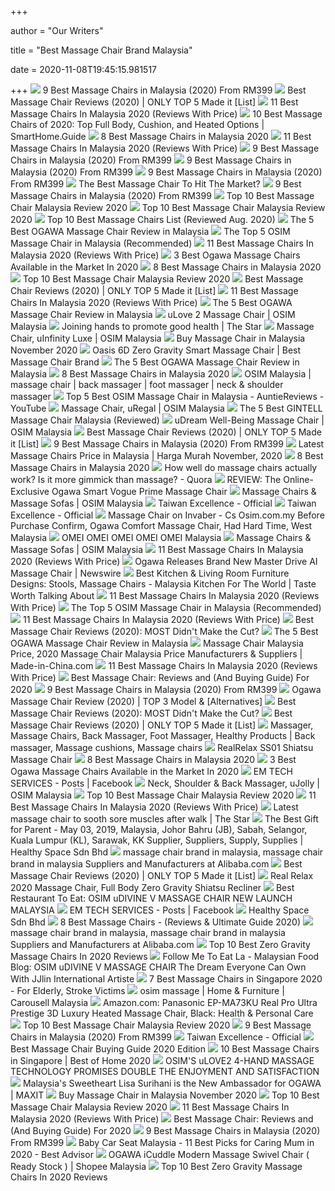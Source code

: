 +++
        
author = "Our Writers"
        
title = "Best Massage Chair Brand Malaysia"
        
date = 2020-11-08T19:45:15.981517
        
+++
[ ![](https://findgoodbuy.com/wp-content/uploads/2019/11/Best-Massage-Chair-Malaysia.jpg)](https://findgoodbuy.com/wp-content/uploads/2019/11/Best-Massage-Chair-Malaysia.jpg) 9 Best Massage Chairs in Malaysia (2020) From RM399
[ ![](https://www.wellnesswires.com/wp-content/uploads/2018/08/Kahuna.jpeg)](https://www.wellnesswires.com/wp-content/uploads/2018/08/Kahuna.jpeg) Best Massage Chair Reviews (2020) | ONLY TOP 5 Made it [List]
[ ![](https://bestbuyget.com/wp-content/uploads/Best-Massage-Chairs-In-Malaysia-Bestbuyget.jpg)](https://bestbuyget.com/wp-content/uploads/Best-Massage-Chairs-In-Malaysia-Bestbuyget.jpg) 11 Best Massage Chairs In Malaysia 2020 (Reviews With Price)
[ ![](https://www.smarthome.guide/wp-content/uploads/2016/01/Best-Massage-Chair-Reviews.jpg)](https://www.smarthome.guide/wp-content/uploads/2016/01/Best-Massage-Chair-Reviews.jpg) 10 Best Massage Chairs of 2020: Top Full Body, Cushion, and Heated Options  | SmartHome.Guide
[ ![](https://cdn1.productnation.co/stg/sites/1/best-message-chair-malaysia.jpg)](https://cdn1.productnation.co/stg/sites/1/best-message-chair-malaysia.jpg) 8 Best Massage Chairs in Malaysia 2020
[ ![](https://bestbuyget.com/wp-content/uploads/GTE-Multi-Function-MW-906-Electric-Relax-4D-Luxury-Zero-Gravity-Massage-Chair.jpg)](https://bestbuyget.com/wp-content/uploads/GTE-Multi-Function-MW-906-Electric-Relax-4D-Luxury-Zero-Gravity-Massage-Chair.jpg) 11 Best Massage Chairs In Malaysia 2020 (Reviews With Price)
[ ![](https://findgoodbuy.com/wp-content/uploads/2019/11/GINTELL-D%C3%A9Space-Moon-Massage-Chair.jpg)](https://findgoodbuy.com/wp-content/uploads/2019/11/GINTELL-D%C3%A9Space-Moon-Massage-Chair.jpg) 9 Best Massage Chairs in Malaysia (2020) From RM399
[ ![](https://findgoodbuy.com/wp-content/uploads/2019/11/OSIM-uDivine-Mini-Massage-Sofa.jpg)](https://findgoodbuy.com/wp-content/uploads/2019/11/OSIM-uDivine-Mini-Massage-Sofa.jpg) 9 Best Massage Chairs in Malaysia (2020) From RM399
[ ![](https://findgoodbuy.com/wp-content/uploads/2019/11/SNOWFIT-Fantasia-4D-Smart-Massage-Chair.jpg)](https://findgoodbuy.com/wp-content/uploads/2019/11/SNOWFIT-Fantasia-4D-Smart-Massage-Chair.jpg) 9 Best Massage Chairs in Malaysia (2020) From RM399
[ ![](https://specials-images.forbesimg.com/imageserve/5d237e0934a5c400084abb5a/960x0.jpg?fit=scale)](https://specials-images.forbesimg.com/imageserve/5d237e0934a5c400084abb5a/960x0.jpg?fit=scale) The Best Massage Chair To Hit The Market?
[ ![](https://findgoodbuy.com/wp-content/uploads/2019/11/GINTELL-G-Pro-Advance-Massage-Chair.jpg)](https://findgoodbuy.com/wp-content/uploads/2019/11/GINTELL-G-Pro-Advance-Massage-Chair.jpg) 9 Best Massage Chairs in Malaysia (2020) From RM399
[ ![](https://auntiereviews.com/wp-content/uploads/2020/07/what-top-10-best-massage-chair-malaysia-1024x536.jpg)](https://auntiereviews.com/wp-content/uploads/2020/07/what-top-10-best-massage-chair-malaysia-1024x536.jpg) Top 10 Best Massage Chair Malaysia Review 2020
[ ![](https://auntiereviews.com/wp-content/uploads/2020/07/Top-10-Best-Massage-Chair-Malaysia-Reviews-1024x536.jpg)](https://auntiereviews.com/wp-content/uploads/2020/07/Top-10-Best-Massage-Chair-Malaysia-Reviews-1024x536.jpg) Top 10 Best Massage Chair Malaysia Review 2020
[ ![](https://www.outletsbaratos.com/wp-content/uploads/2018/11/best-massage-chairs.png)](https://www.outletsbaratos.com/wp-content/uploads/2018/11/best-massage-chairs.png) Top 10 Best Massage Chairs List (Reviewed Aug. 2020)
[ ![](https://auntiereviews.com/wp-content/uploads/2020/07/5-Best-OGAWA-Massage-Chair-Review-Malaysia-1024x536.jpg)](https://auntiereviews.com/wp-content/uploads/2020/07/5-Best-OGAWA-Massage-Chair-Review-Malaysia-1024x536.jpg) The 5 Best OGAWA Massage Chair Review in Malaysia
[ ![](https://auntiereviews.com/wp-content/uploads/2020/07/top-5-osim-massage-chair-malaysia-1024x536.jpg)](https://auntiereviews.com/wp-content/uploads/2020/07/top-5-osim-massage-chair-malaysia-1024x536.jpg) The Top 5 OSIM Massage Chair in Malaysia (Recommended)
[ ![](https://bestbuyget.com/wp-content/uploads/OGAWA-Smart-Vogue-Prime-Massage-Chair.jpg)](https://bestbuyget.com/wp-content/uploads/OGAWA-Smart-Vogue-Prime-Massage-Chair.jpg) 11 Best Massage Chairs In Malaysia 2020 (Reviews With Price)
[ ![](https://www.massagetut.com/wp-content/uploads/2017/05/ogawa-massage-chairs.jpg)](https://www.massagetut.com/wp-content/uploads/2017/05/ogawa-massage-chairs.jpg) 3 Best Ogawa Massage Chairs Available in the Market In 2020
[ ![](https://cdn1.productnation.co/stg/sites/1/5f7c30957fe9d.jpeg)](https://cdn1.productnation.co/stg/sites/1/5f7c30957fe9d.jpeg) 8 Best Massage Chairs in Malaysia 2020
[ ![](https://auntiereviews.com/wp-content/uploads/2020/07/1.-Johnson-Fitness-Synca-Compact-Massage-Chair-MR320.jpg)](https://auntiereviews.com/wp-content/uploads/2020/07/1.-Johnson-Fitness-Synca-Compact-Massage-Chair-MR320.jpg) Top 10 Best Massage Chair Malaysia Review 2020
[ ![](https://www.wellnesswires.com/wp-content/uploads/2018/08/Panasonic-EP-300x261.png)](https://www.wellnesswires.com/wp-content/uploads/2018/08/Panasonic-EP-300x261.png) Best Massage Chair Reviews (2020) | ONLY TOP 5 Made it [List]
[ ![](https://bestbuyget.com/wp-content/uploads/OSIM-uDivine-V-Premium-Massage-Chair.jpg)](https://bestbuyget.com/wp-content/uploads/OSIM-uDivine-V-Premium-Massage-Chair.jpg) 11 Best Massage Chairs In Malaysia 2020 (Reviews With Price)
[ ![](https://auntiereviews.com/wp-content/uploads/2020/07/1.-OGAWA-Smart-Galaxia.jpg)](https://auntiereviews.com/wp-content/uploads/2020/07/1.-OGAWA-Smart-Galaxia.jpg) The 5 Best OGAWA Massage Chair Review in Malaysia
[ ![](https://osim-ecom-prod.s3.amazonaws.com/catalog/product/cache/4/image/9df78eab33525d08d6e5fb8d27136e95/u/l/ulove2-massage-chair-product-image-blue-sqr_2_3.jpg)](https://osim-ecom-prod.s3.amazonaws.com/catalog/product/cache/4/image/9df78eab33525d08d6e5fb8d27136e95/u/l/ulove2-massage-chair-product-image-blue-sqr_2_3.jpg) uLove 2 Massage Chair | OSIM Malaysia
[ ![](https://apicms.thestar.com.my/uploads/images/2019/08/01/186397.jpg)](https://apicms.thestar.com.my/uploads/images/2019/08/01/186397.jpg) Joining hands to promote good health | The Star
[ ![](https://osim-ecom-prod.s3.amazonaws.com/catalog/product/cache/4/image/9df78eab33525d08d6e5fb8d27136e95/u/i/uinfinity-luxe-massage-chair-prodct-image-grey-sqr_3.jpg)](https://osim-ecom-prod.s3.amazonaws.com/catalog/product/cache/4/image/9df78eab33525d08d6e5fb8d27136e95/u/i/uinfinity-luxe-massage-chair-prodct-image-grey-sqr_3.jpg) Massage Chair, uInfinity Luxe | OSIM Malaysia
[ ![](https://a.ipricegroup.com/media/Jillian/masssage_chairs_banner.jpg)](https://a.ipricegroup.com/media/Jillian/masssage_chairs_banner.jpg) Buy Massage Chair in Malaysia November 2020
[ ![](https://www.snowfit.my/images/uploads/product/8/SF_oasis-6d-zero-gravity-smart-massage-chair-1.png)](https://www.snowfit.my/images/uploads/product/8/SF_oasis-6d-zero-gravity-smart-massage-chair-1.png) Oasis 6D Zero Gravity Smart Massage Chair | Best Massage Chair Brand
[ ![](https://auntiereviews.com/wp-content/uploads/2020/07/2.-OGAWA-Master-Drive-Plus.jpg)](https://auntiereviews.com/wp-content/uploads/2020/07/2.-OGAWA-Master-Drive-Plus.jpg) The 5 Best OGAWA Massage Chair Review in Malaysia
[ ![](https://cdn1.productnation.co/stg/sites/1/5f7c26ddad107.jpeg)](https://cdn1.productnation.co/stg/sites/1/5f7c26ddad107.jpeg) 8 Best Massage Chairs in Malaysia 2020
[ ![](https://www.osim.com.my/media/wysiwyg/cms/1080x1500_1_.jpg)](https://www.osim.com.my/media/wysiwyg/cms/1080x1500_1_.jpg) OSIM Malaysia | massage chair | back massager | foot massager | neck &  shoulder massager
[ ![](https://i.ytimg.com/vi/tveSbc286s8/maxresdefault.jpg)](https://i.ytimg.com/vi/tveSbc286s8/maxresdefault.jpg) Top 5 Best OSIM Massage Chair in Malaysia - AuntieReviews - YouTube
[ ![](https://osim-ecom-prod.s3.amazonaws.com/catalog/product/cache/4/image/9df78eab33525d08d6e5fb8d27136e95/u/r/uregal-massage-chair-product-image-copper-sqr_1_4.jpg)](https://osim-ecom-prod.s3.amazonaws.com/catalog/product/cache/4/image/9df78eab33525d08d6e5fb8d27136e95/u/r/uregal-massage-chair-product-image-copper-sqr_1_4.jpg) Massage Chair, uRegal | OSIM Malaysia
[ ![](https://auntiereviews.com/wp-content/uploads/2020/07/5-Best-GINTELL-Massage-Chair-Malaysia-1024x536.jpg)](https://auntiereviews.com/wp-content/uploads/2020/07/5-Best-GINTELL-Massage-Chair-Malaysia-1024x536.jpg) The 5 Best GINTELL Massage Chair Malaysia (Reviewed)
[ ![](https://osim-ecom-prod.s3.amazonaws.com/catalog/product/cache/4/image/9df78eab33525d08d6e5fb8d27136e95/u/d/udream-massage-chair-product-image-sqr_4.jpg)](https://osim-ecom-prod.s3.amazonaws.com/catalog/product/cache/4/image/9df78eab33525d08d6e5fb8d27136e95/u/d/udream-massage-chair-product-image-sqr_4.jpg) uDream Well-Being Massage Chair | OSIM Malaysia
[ ![](https://www.wellnesswires.com/wp-content/uploads/2018/08/5-Top-Brands.png)](https://www.wellnesswires.com/wp-content/uploads/2018/08/5-Top-Brands.png) Best Massage Chair Reviews (2020) | ONLY TOP 5 Made it [List]
[ ![](https://findgoodbuy.com/wp-content/uploads/2019/11/OGAWA-iCuddle-Modern-Massage-Swivel-Chair.jpg)](https://findgoodbuy.com/wp-content/uploads/2019/11/OGAWA-iCuddle-Modern-Massage-Swivel-Chair.jpg) 9 Best Massage Chairs in Malaysia (2020) From RM399
[ ![](https://a.ipricegroup.com/media/Joel/massage.jpg)](https://a.ipricegroup.com/media/Joel/massage.jpg) Latest Massage Chairs Price in Malaysia | Harga Murah November, 2020
[ ![](https://cdn1.productnation.co/stg/sites/1/5f7c1ee12987b.jpeg)](https://cdn1.productnation.co/stg/sites/1/5f7c1ee12987b.jpeg) 8 Best Massage Chairs in Malaysia 2020
[ ![](https://qph.fs.quoracdn.net/main-qimg-4f6e823eb7b3a9c9f89aa379d8bd5f68.webp)](https://qph.fs.quoracdn.net/main-qimg-4f6e823eb7b3a9c9f89aa379d8bd5f68.webp) How well do massage chairs actually work? Is it more gimmick than massage?  - Quora
[ ![](https://cdn01.vulcanpost.com/wp-uploads/2019/09/Ogawa-Smart-Vogue-Prime-Review-Massage-Chair-02-1024x536.jpg)](https://cdn01.vulcanpost.com/wp-uploads/2019/09/Ogawa-Smart-Vogue-Prime-Review-Massage-Chair-02-1024x536.jpg) REVIEW: The Online-Exclusive Ogawa Smart Vogue Prime Massage Chair
[ ![](https://www.osim.com.my/media/wysiwyg/cms/category-ulove-2-red-full-m.jpg)](https://www.osim.com.my/media/wysiwyg/cms/category-ulove-2-red-full-m.jpg) Massage Chairs & Massage Sofas | OSIM Malaysia
[ ![](https://www.taiwanexcellence.org/upload/product/old/2019/2019_AA036_L.jpg)](https://www.taiwanexcellence.org/upload/product/old/2019/2019_AA036_L.jpg) Taiwan Excellence - Official
[ ![](https://www.taiwanexcellence.org/upload/product/old/107017AA-T126_L.jpg)](https://www.taiwanexcellence.org/upload/product/old/107017AA-T126_L.jpg) Taiwan Excellence - Official
[ ![](https://invaberstorage.blob.core.windows.net/invaber-media/516201681518AM_mzl.pwgkdess.1024x1024-65.jpg)](https://invaberstorage.blob.core.windows.net/invaber-media/516201681518AM_mzl.pwgkdess.1024x1024-65.jpg) Massage Chair on Invaber - Cs Osim.com.my Before Purchase Confirm, Ogawa  Comfort Massage Chair, Had Hard Time, West Malaysia
[ ![](https://static.wixstatic.com/media/a302d8_76e515083d884645a66080092530d65d~mv2.jpg/v1/crop/x_0,y_0,w_596,h_539/fill/w_491,h_444,al_c,q_80,usm_0.66_1.00_0.01/a302d8_76e515083d884645a66080092530d65d~mv2.webp)](https://static.wixstatic.com/media/a302d8_76e515083d884645a66080092530d65d~mv2.jpg/v1/crop/x_0,y_0,w_596,h_539/fill/w_491,h_444,al_c,q_80,usm_0.66_1.00_0.01/a302d8_76e515083d884645a66080092530d65d~mv2.webp) OMEI OMEI OMEI OMEI OMEI Malaysia
[ ![](https://www.osim.com.my/media/wysiwyg/cms/category-udream-full-mobile.jpg)](https://www.osim.com.my/media/wysiwyg/cms/category-udream-full-mobile.jpg) Massage Chairs & Massage Sofas | OSIM Malaysia
[ ![](https://bestbuyget.com/wp-content/uploads/GINTELL-DeSpace-Star-X-Massage-Chair.jpg)](https://bestbuyget.com/wp-content/uploads/GINTELL-DeSpace-Star-X-Massage-Chair.jpg) 11 Best Massage Chairs In Malaysia 2020 (Reviews With Price)
[ ![](https://cdn.newswire.com/files/x/3d/12/7b9cae28132775c1a592fb583abd.jpg)](https://cdn.newswire.com/files/x/3d/12/7b9cae28132775c1a592fb583abd.jpg) Ogawa Releases Brand New Master Drive AI Massage Chair | Newswire
[ ![](https://www.malaysiakitchen.co.uk/wp-content/uploads/2018/07/living-room-massage-chair1-1140x642.jpg)](https://www.malaysiakitchen.co.uk/wp-content/uploads/2018/07/living-room-massage-chair1-1140x642.jpg) Best Kitchen & Living Room Furniture Designs: Stools, Massage Chairs -  Malaysia Kitchen For The World | Taste Worth Talking About
[ ![](https://bestbuyget.com/wp-content/uploads/OSIM-uDivine-Mini-Massage-Sofa.jpg)](https://bestbuyget.com/wp-content/uploads/OSIM-uDivine-Mini-Massage-Sofa.jpg) 11 Best Massage Chairs In Malaysia 2020 (Reviews With Price)
[ ![](https://auntiereviews.com/wp-content/uploads/2020/07/1.-uVibro-Exercise-Lounger.jpg)](https://auntiereviews.com/wp-content/uploads/2020/07/1.-uVibro-Exercise-Lounger.jpg) The Top 5 OSIM Massage Chair in Malaysia (Recommended)
[ ![](https://bestbuyget.com/wp-content/uploads/SNOWFIT-Elizabeth-8D-Zero-Gravity-Luxury-Smart-Massage-Chair.jpg)](https://bestbuyget.com/wp-content/uploads/SNOWFIT-Elizabeth-8D-Zero-Gravity-Luxury-Smart-Massage-Chair.jpg) 11 Best Massage Chairs In Malaysia 2020 (Reviews With Price)
[ ![](https://www.healthnerdy.com/wp-content/uploads/2018/03/Massage-Chairs.png)](https://www.healthnerdy.com/wp-content/uploads/2018/03/Massage-Chairs.png) Best Massage Chair Reviews (2020): MOST Didn't Make the Cut?
[ ![](https://auntiereviews.com/wp-content/uploads/2020/07/4.-OGAWA-Master-Drive-AI-2.0.jpg)](https://auntiereviews.com/wp-content/uploads/2020/07/4.-OGAWA-Master-Drive-AI-2.0.jpg) The 5 Best OGAWA Massage Chair Review in Malaysia
[ ![](https://image.made-in-china.com/2f0j00ZkhRODsmMHqi/Health-Care-Foot-Massage-Chair-Malaysia-for-Back-Pain.jpg)](https://image.made-in-china.com/2f0j00ZkhRODsmMHqi/Health-Care-Foot-Massage-Chair-Malaysia-for-Back-Pain.jpg) Massage Chair Malaysia Price, 2020 Massage Chair Malaysia Price  Manufacturers & Suppliers | Made-in-China.com
[ ![](https://bestbuyget.com/wp-content/uploads/GINTELL-DeSpace-Moon-ll-Massage-Chair.jpg)](https://bestbuyget.com/wp-content/uploads/GINTELL-DeSpace-Moon-ll-Massage-Chair.jpg) 11 Best Massage Chairs In Malaysia 2020 (Reviews With Price)
[ ![](https://www.thegoodbody.com/wp-content/uploads/2020/08/Best-Massage-Chair-Reviews-and-Buying-Guide-2020.jpg)](https://www.thegoodbody.com/wp-content/uploads/2020/08/Best-Massage-Chair-Reviews-and-Buying-Guide-2020.jpg) Best Massage Chair: Reviews and (And Buying Guide) For 2020
[ ![](https://findgoodbuy.com/wp-content/uploads/2019/11/OGAWA-iSwing-Ultimate-Rocking-Massage-Chair.jpg)](https://findgoodbuy.com/wp-content/uploads/2019/11/OGAWA-iSwing-Ultimate-Rocking-Massage-Chair.jpg) 9 Best Massage Chairs in Malaysia (2020) From RM399
[ ![](https://www.wellnessgrit.com/wp-content/uploads/2019/04/word-image-24.jpeg)](https://www.wellnessgrit.com/wp-content/uploads/2019/04/word-image-24.jpeg) Ogawa Massage Chair Review (2020) | TOP 3 Model & [Alternatives]
[ ![](https://www.healthnerdy.com/wp-content/uploads/2018/03/The-Osaki-OS-4000-.png)](https://www.healthnerdy.com/wp-content/uploads/2018/03/The-Osaki-OS-4000-.png) Best Massage Chair Reviews (2020): MOST Didn't Make the Cut?
[ ![](https://www.wellnesswires.com/wp-content/uploads/2018/08/Inada.jpg)](https://www.wellnesswires.com/wp-content/uploads/2018/08/Inada.jpg) Best Massage Chair Reviews (2020) | ONLY TOP 5 Made it [List]
[ ![](https://i.pinimg.com/originals/88/45/3a/88453a83bac39899e8ae0d03238d90a7.jpg)](https://i.pinimg.com/originals/88/45/3a/88453a83bac39899e8ae0d03238d90a7.jpg) Massager, Massage Chairs, Back Massager, Foot Massager, Healthy Products |  Back massager, Massage cushions, Massage chairs
[ ![](https://cdn.shopify.com/s/files/1/2698/4416/products/sleep-galleria-realrelax-massage-chairs-realrelax-ss01-shiatsu-massage-chair-15067723628626_700x700.png?v=1590180412)](https://cdn.shopify.com/s/files/1/2698/4416/products/sleep-galleria-realrelax-massage-chairs-realrelax-ss01-shiatsu-massage-chair-15067723628626_700x700.png?v=1590180412) RealRelax SS01 Shiatsu Massage Chair
[ ![](https://cdn1.productnation.co/stg/sites/1/5f7c2cf13182b.jpeg)](https://cdn1.productnation.co/stg/sites/1/5f7c2cf13182b.jpeg) 8 Best Massage Chairs in Malaysia 2020
[ ![](https://www.massagetut.com/wp-content/uploads/2017/05/Ogawa-Active-L-Massage-Chair-300x277.jpg)](https://www.massagetut.com/wp-content/uploads/2017/05/Ogawa-Active-L-Massage-Chair-300x277.jpg) 3 Best Ogawa Massage Chairs Available in the Market In 2020
[ ![](https://lookaside.fbsbx.com/lookaside/crawler/media/?media_id=2780937432018334)](https://lookaside.fbsbx.com/lookaside/crawler/media/?media_id=2780937432018334) EM TECH SERVICES - Posts | Facebook
[ ![](https://osim-ecom-prod.s3.amazonaws.com/catalog/product/cache/4/image/9df78eab33525d08d6e5fb8d27136e95/u/j/ujolly-back-massager-product-image-red-sqr_7.jpg)](https://osim-ecom-prod.s3.amazonaws.com/catalog/product/cache/4/image/9df78eab33525d08d6e5fb8d27136e95/u/j/ujolly-back-massager-product-image-red-sqr_7.jpg) Neck, Shoulder & Back Massager, uJolly | OSIM Malaysia
[ ![](https://auntiereviews.com/wp-content/uploads/2020/07/4.-SNOWFIT-Oasis-6D-Zero-Gravity-Smart-Massage-Chair.jpg)](https://auntiereviews.com/wp-content/uploads/2020/07/4.-SNOWFIT-Oasis-6D-Zero-Gravity-Smart-Massage-Chair.jpg) Top 10 Best Massage Chair Malaysia Review 2020
[ ![](https://bestbuyget.com/wp-content/uploads/OGAWA-Smart-Galaxia-Massage-Chair.jpg)](https://bestbuyget.com/wp-content/uploads/OGAWA-Smart-Galaxia-Massage-Chair.jpg) 11 Best Massage Chairs In Malaysia 2020 (Reviews With Price)
[ ![](https://media.thestar.com.my/Prod/AB2553FA-1904-4D54-A6FB-92C259F11AFA)](https://media.thestar.com.my/Prod/AB2553FA-1904-4D54-A6FB-92C259F11AFA) Latest massage chair to sooth sore muscles after walk | The Star
[ ![](https://cdn1.npcdn.net/images/15568543822235b2914269577aaaefea02ba5d56f1.jpg?md5id=f59937e10eb122196410ba86fe6a1353&new_width=1000&new_height=1000&w=1551320869)](https://cdn1.npcdn.net/images/15568543822235b2914269577aaaefea02ba5d56f1.jpg?md5id=f59937e10eb122196410ba86fe6a1353&new_width=1000&new_height=1000&w=1551320869) The Best Gift for Parent - May 03, 2019, Malaysia, Johor Bahru (JB), Sabah,  Selangor, Kuala Lumpur (KL), Sarawak, KK Supplier, Suppliers, Supply,  Supplies | Healthy Space Sdn Bhd
[ ![](https://s.alicdn.com/@sc01/kf/H7be3bf64469b46049f26f89506a96bb3R.jpg_300x300.jpg)](https://s.alicdn.com/@sc01/kf/H7be3bf64469b46049f26f89506a96bb3R.jpg_300x300.jpg) massage chair brand in malaysia, massage chair brand in malaysia Suppliers  and Manufacturers at Alibaba.com
[ ![](https://www.wellnesswires.com/wp-content/uploads/2018/08/Luraco-300x227.png)](https://www.wellnesswires.com/wp-content/uploads/2018/08/Luraco-300x227.png) Best Massage Chair Reviews (2020) | ONLY TOP 5 Made it [List]
[ ![](https://cdn.shopify.com/s/files/1/2698/4416/products/sleep-galleria-sleep-galleria-real-relax-2020-massage-chair-full-body-zero-gravity-shiatsu-recliner-with-bluetooth-and-led-light-15111742718034_751x700.jpg?v=1602438901)](https://cdn.shopify.com/s/files/1/2698/4416/products/sleep-galleria-sleep-galleria-real-relax-2020-massage-chair-full-body-zero-gravity-shiatsu-recliner-with-bluetooth-and-led-light-15111742718034_751x700.jpg?v=1602438901) Real Relax 2020 Massage Chair, Full Body Zero Gravity Shiatsu Recliner
[ ![](https://4.bp.blogspot.com/-VDveaYVKBMY/XbfUaBWed2I/AAAAAAACDdw/T2HTHKE4xzMLkvD9MDEoten6xZrNPXgBwCK4BGAYYCw/s1600/Osim%2BUDivine%2BV%2BMassage%2BChair.jpg)](https://4.bp.blogspot.com/-VDveaYVKBMY/XbfUaBWed2I/AAAAAAACDdw/T2HTHKE4xzMLkvD9MDEoten6xZrNPXgBwCK4BGAYYCw/s1600/Osim%2BUDivine%2BV%2BMassage%2BChair.jpg) Best Restaurant To Eat: OSIM uDIVINE V MASSAGE CHAIR NEW LAUNCH MALAYSIA
[ ![](https://lookaside.fbsbx.com/lookaside/crawler/media/?media_id=2599087603536652)](https://lookaside.fbsbx.com/lookaside/crawler/media/?media_id=2599087603536652) EM TECH SERVICES - Posts | Facebook
[ ![](https://www.newpages.com.my/customer/images/1555551656fc7445c419ff826ee202afb5c12bded0.jpg)](https://www.newpages.com.my/customer/images/1555551656fc7445c419ff826ee202afb5c12bded0.jpg) Healthy Space Sdn Bhd
[ ![](https://www.massagexpert.net/wp-content/uploads/2017/11/2017-NEW-SM-SERIES-AIR-FLOAT-3D-6-INFRARED-ROLLER-MECHANISM-KAHUNA-SUPERIOR-MASSAGE-CHAIR-SM-9000-Comb-Brown-WG-1-300x181.jpg)](https://www.massagexpert.net/wp-content/uploads/2017/11/2017-NEW-SM-SERIES-AIR-FLOAT-3D-6-INFRARED-ROLLER-MECHANISM-KAHUNA-SUPERIOR-MASSAGE-CHAIR-SM-9000-Comb-Brown-WG-1-300x181.jpg) 8 Best Massage Chairs - (Reviews & Ultimate Guide 2020)
[ ![](https://s.alicdn.com/@sc01/kf/H413a5918339d44e8b4e21d0c4f5b7303L.jpg_300x300.jpg)](https://s.alicdn.com/@sc01/kf/H413a5918339d44e8b4e21d0c4f5b7303L.jpg_300x300.jpg) massage chair brand in malaysia, massage chair brand in malaysia Suppliers  and Manufacturers at Alibaba.com
[ ![](https://themarany.com/wp-content/uploads/2019/12/10-Osaki-OS4000TA-Model-OS-4000T-Zero-Gravity-Massage-Chair-Black-Computer-Body.jpg)](https://themarany.com/wp-content/uploads/2019/12/10-Osaki-OS4000TA-Model-OS-4000T-Zero-Gravity-Massage-Chair-Black-Computer-Body.jpg) Top 10 Best Zero Gravity Massage Chairs In 2020 Reviews
[ ![](https://1.bp.blogspot.com/-jFacdxUXwKQ/XbXkpBTpkEI/AAAAAAABvow/arsIXgFRvSMCsVMxlU_R9KrNPLL3IDeVQCLcBGAsYHQ/s1600/PA240010.JPG)](https://1.bp.blogspot.com/-jFacdxUXwKQ/XbXkpBTpkEI/AAAAAAABvow/arsIXgFRvSMCsVMxlU_R9KrNPLL3IDeVQCLcBGAsYHQ/s1600/PA240010.JPG) Follow Me To Eat La - Malaysian Food Blog: OSIM uDIVINE V MASSAGE CHAIR The  Dream Everyone Can Own With JJlin International Artiste
[ ![](https://cdn1.productnation.co/stg/sites/3/best-massage-chairs-malaysia.jpg)](https://cdn1.productnation.co/stg/sites/3/best-massage-chairs-malaysia.jpg) 7 Best Massage Chairs in Singapore 2020 - For Elderly, Stroke Victims
[ ![](https://media.karousell.com/media/photos/products/2020/7/28/osim_uangel_massage_chair_1595915607_9e6e5fdc_progressive_thumbnail)](https://media.karousell.com/media/photos/products/2020/7/28/osim_uangel_massage_chair_1595915607_9e6e5fdc_progressive_thumbnail) osim massage | Home & Furniture | Carousell Malaysia
[ ![](https://images-na.ssl-images-amazon.com/images/I/71IWZsZBvaL._AC_SL1500_.jpg)](https://images-na.ssl-images-amazon.com/images/I/71IWZsZBvaL._AC_SL1500_.jpg) Amazon.com: Panasonic EP-MA73KU Real Pro Ultra Prestige 3D Luxury Heated Massage  Chair, Black: Health & Personal Care
[ ![](https://auntiereviews.com/wp-content/uploads/2020/07/6.-GINTELL-G-Pro-Advance-Massage-Chair.jpg)](https://auntiereviews.com/wp-content/uploads/2020/07/6.-GINTELL-G-Pro-Advance-Massage-Chair.jpg) Top 10 Best Massage Chair Malaysia Review 2020
[ ![](https://findgoodbuy.com/wp-content/uploads/2019/11/SNOWFIT-SettleBack-Massage-Cushion-Chair.jpg)](https://findgoodbuy.com/wp-content/uploads/2019/11/SNOWFIT-SettleBack-Massage-Cushion-Chair.jpg) 9 Best Massage Chairs in Malaysia (2020) From RM399
[ ![](https://www.taiwanexcellence.org/upload/product/old/old2020/110010AA-T126_S.jpg)](https://www.taiwanexcellence.org/upload/product/old/old2020/110010AA-T126_S.jpg) Taiwan Excellence - Official
[ ![](https://cdn.shopify.com/s/files/1/2698/4416/files/shutterstock_1220978134_1_large.jpg?v=1560459226)](https://cdn.shopify.com/s/files/1/2698/4416/files/shutterstock_1220978134_1_large.jpg?v=1560459226) Best Massage Chair Buying Guide 2020 Edition
[ ![](https://i0.wp.com/www.theweddingvowsg.com/wp-content/uploads/2020/09/MiuDelight-V2-Massage-Chair-Singpore.jpg?resize=600%2C600&ssl=1)](https://i0.wp.com/www.theweddingvowsg.com/wp-content/uploads/2020/09/MiuDelight-V2-Massage-Chair-Singpore.jpg?resize=600%2C600&ssl=1) 10 Best Massage Chairs in Singapore | Best of Home 2020
[ ![](http://homefinder.com.my/wp-content/uploads/2018/10/img53.jpg)](http://homefinder.com.my/wp-content/uploads/2018/10/img53.jpg) OSIM'S uLOVE2 4-HAND MASSAGE TECHNOLOGY PROMISES DOUBLE THE ENJOYMENT AND  SATISFACTION
[ ![](http://www.maxit.my/wp-content/uploads/2019/04/ogawalisa1.jpg)](http://www.maxit.my/wp-content/uploads/2019/04/ogawalisa1.jpg) Malaysia's Sweetheart Lisa Surihani is the New Ambassador for OGAWA | MAXIT
[ ![](https://p.ipricegroup.com/5aac2b8a2a7ba852e1d5e55b5a213357f4525f08_0.jpg)](https://p.ipricegroup.com/5aac2b8a2a7ba852e1d5e55b5a213357f4525f08_0.jpg) Buy Massage Chair in Malaysia November 2020
[ ![](https://auntiereviews.com/wp-content/uploads/2020/07/7.-OSIM-uDivine-Mini-Massage-Sofa.jpg)](https://auntiereviews.com/wp-content/uploads/2020/07/7.-OSIM-uDivine-Mini-Massage-Sofa.jpg) Top 10 Best Massage Chair Malaysia Review 2020
[ ![](https://bestbuyget.com/wp-content/uploads/Best-Office-Chairs-In-Malaysia-Bestbuyget-300x158.jpg)](https://bestbuyget.com/wp-content/uploads/Best-Office-Chairs-In-Malaysia-Bestbuyget-300x158.jpg) 11 Best Massage Chairs In Malaysia 2020 (Reviews With Price)
[ ![](https://www.thegoodbody.com/wp-content/uploads/2019/10/The-Good-Body-Best-Massage-Chair-03-2019-pin-it.jpg)](https://www.thegoodbody.com/wp-content/uploads/2019/10/The-Good-Body-Best-Massage-Chair-03-2019-pin-it.jpg) Best Massage Chair: Reviews and (And Buying Guide) For 2020
[ ![](https://findgoodbuy.com/wp-content/uploads/2019/11/GINTELL-D%C3%A9Space-Sun-Massage-Chair.jpg)](https://findgoodbuy.com/wp-content/uploads/2019/11/GINTELL-D%C3%A9Space-Sun-Massage-Chair.jpg) 9 Best Massage Chairs in Malaysia (2020) From RM399
[ ![](https://www.bestadvisor.my/wp-content/uploads/2020/08/Baby-Car-Seat-Malaysia-11-Best-Picks-for-Caring-Mum-in-2020-.png)](https://www.bestadvisor.my/wp-content/uploads/2020/08/Baby-Car-Seat-Malaysia-11-Best-Picks-for-Caring-Mum-in-2020-.png) Baby Car Seat Malaysia - 11 Best Picks for Caring Mum in 2020 - Best Advisor
[ ![](https://cf.shopee.com.my/file/6cde3ba2a044962e4ad1fadfdf5b94dc)](https://cf.shopee.com.my/file/6cde3ba2a044962e4ad1fadfdf5b94dc) OGAWA iCuddle Modern Massage Swivel Chair ( Ready Stock ) | Shopee Malaysia
[ ![](https://m.media-amazon.com/images/I/41mcvJykVzL.jpg)](https://m.media-amazon.com/images/I/41mcvJykVzL.jpg) Top 10 Best Zero Gravity Massage Chairs In 2020 Reviews
